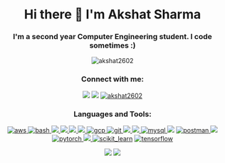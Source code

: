 <h1 align="center">Hi there 👋 I'm Akshat Sharma </h1>
<h3 align="center">I'm a second year Computer Engineering student. I code sometimes :)</h3>

<p align="center"> <img src="https://komarev.com/ghpvc/?username=akshat2602&label=Profile%20views&color=0e75b6&style=flat" alt="akshat2602" /> </p>

<h3 align="center">Connect with me:</h3>
<p align="center">
  <a href="https://linkedin.com/in/akshat-sharma-2602" target="blank"><img src="https://img.shields.io/badge/LinkedIn-0077B5?style=for-the-badge&logo=linkedin&logoColor=white"/></a>
  <a href="mailto:akshatsharma2602@gmail.com" target="blank"><img src="https://img.shields.io/badge/Gmail-D14836?style=for-the-badge&logo=gmail&logoColor=white"/></a>
  <a href="https://kaggle.com/akshat2602" target="blank"><img src="https://img.shields.io/badge/Kaggle-2496ED?style=for-the-badge&logo=kaggle&logoColor=white&color=blue" alt="akshat2602"/></a>
</p>

<h3 align="center">Languages and Tools:</h3>
<p align="center"> 
  <a href="https://aws.amazon.com/" target="_blank"> <img src="https://img.shields.io/badge/AWS-232F3E?style=for-the-badge&logo=amazon-aws&logoColor=white" alt="aws" /> </a> 
  <a href="https://www.gnu.org/software/bash/" target="_blank"> <img src="https://img.shields.io/badge/Bash-D14836?style=for-the-badge&logo=gnubash&logoColor=white&color=black" alt="bash"/> </a> 
  <a href="https://getbootstrap.com" target="_blank"> <img src="https://img.shields.io/badge/Bootstrap-563D7C?style=for-the-badge&logo=bootstrap&logoColor=white"/> </a>  
  <a href="https://www.cplusplus.com/" target="_blank"> <img src="https://img.shields.io/badge/C%2B%2B-00599C?style=for-the-badge&logo=c%2B%2B&logoColor=white"/> </a> 
  <a href="https://www.djangoproject.com/" target="_blank"><img src="https://img.shields.io/badge/Django-092E20?style=for-the-badge&logo=django&logoColor=white"/> </a>   
  <a href="https://www.docker.com/" target="_blank"><img src="https://img.shields.io/badge/Docker-2496ED?style=for-the-badge&logo=docker&logoColor=white"/> </a> 
  <a href="https://cloud.google.com" target="_blank"> <img src="https://img.shields.io/badge/GCP-2496ED?style=for-the-badge&logo=googlecloud&logoColor=white&color=DB4437" alt="gcp" /> </a>
  <a href="https://git-scm.com/" target="_blank"> <img src="https://img.shields.io/badge/Git-F05032?style=for-the-badge&logo=git&logoColor=white" alt="git"/> </a> 
  <a href="https://www.linux.org/" target="_blank"> <img src="https://img.shields.io/badge/Ubuntu-E95420?style=for-the-badge&logo=ubuntu&logoColor=white"/> </a> 
  <a href="https://www.netlify.com/" target="_blank"> <img src="https://img.shields.io/badge/Netlify-00C7B7?style=for-the-badge&logo=netlify&logoColor=white"/> </a> 
    <a href="https://www.mysql.com/" target="_blank"> <img src="https://img.shields.io/badge/MySQL-D14836?style=for-the-badge&logo=mysql&logoColor=white&color=00758F" alt="mysql"/>
    <a href="https://www.postgresql.org" target="_blank"> <img src="https://img.shields.io/badge/PostgreSQL-316192?style=for-the-badge&logo=postgresql&logoColor=white"/></a> 
    <a href="https://postman.com" target="_blank"> <img src="https://img.shields.io/badge/Postman-2496ED?style=for-the-badge&logo=postman&logoColor=white&color=orange" alt="postman"/> </a> 
    <a href="https://www.python.org" target="_blank"><img src="https://img.shields.io/badge/Python-3776AB?style=for-the-badge&logo=python&logoColor=white"/></a>  
    <a href="https://pytorch.org/" target="_blank"> <img src="https://img.shields.io/badge/Pytorch-2496ED?style=for-the-badge&logo=pytorch&logoColor=white&color=E32D5B" alt="pytorch" /> </a> 
<a href="https://reactjs.org/" target="_blank"> <img src="https://img.shields.io/badge/React-20232A?style=for-the-badge&logo=react&logoColor=61DAFB"/> </a>   <a href="https://scikit-learn.org/" target="_blank"> <img src="https://img.shields.io/badge/scikitlearn-F7931E?style=for-the-badge&logo=scikit-learn&logoColor=white" alt="scikit_learn"></a> 
    <a href="https://www.tensorflow.org" target="_blank"> <img src="https://img.shields.io/badge/Tensorflow-FF6F00?style=for-the-badge&logo=tensorflow&logoColor=white" alt="tensorflow" /> </a>  </p>

<p align="center"> 
  <img src="https://github-readme-stats.vercel.app/api?username=akshat2602&theme=dracula&show_icons=true&count_private=true" />
  <img src="https://github-readme-stats.vercel.app/api/top-langs/?username=akshat2602&theme=dracula&show_icons=true&count_private=true&layout=compact" />
  <!-- ![GitHub Streak](https://github-readme-streak-stats.herokuapp.com?user=akshat2602&theme=dracula) -->
</p>
